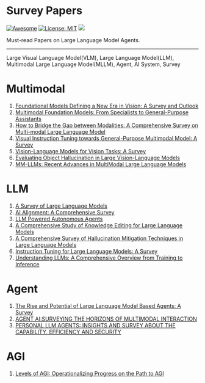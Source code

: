 # Survey Papers
[![Awesome](https://awesome.re/badge.svg)](https://github.com/dongbzhi/AISurveyPapers) 
[![License: MIT](https://img.shields.io/badge/License-MIT-green.svg)](https://opensource.org/licenses/MIT)
![](https://img.shields.io/github/last-commit/dongbzhi/AISurveyPapers?color=green) 

Must-read Papers on Large Language Model Agents.

---

Large Visual Language Model(VLM), Large Language Model(LLM), Multimodal Large Language Model(MLLM), Agent, AI System, Survey

# Multimodal
1. [Foundational Models Defining a New Era in Vision: A Survey and Outlook](https://arxiv.org/pdf/2307.13721.pdf)
2. [Multimodal Foundation Models: From Specialists to General-Purpose Assistants](https://arxiv.org/pdf/2309.10020.pdf)
3. [How to Bridge the Gap between Modalities: A Comprehensive Survey on Multi-modal Large Language Model](https://arxiv.org/pdf/2311.07594.pdf)
4. [Visual Instruction Tuning towards General-Purpose Multimodal Model: A Survey](https://arxiv.org/pdf/2312.16602.pdf)
5. [Vision-Language Models for Vision Tasks: A Survey](https://arxiv.org/pdf/2304.00685.pdf)
6. [Evaluating Object Hallucination in Large Vision-Language Models](https://arxiv.org/pdf/2305.10355.pdf)
7. [MM-LLMs: Recent Advances in MultiModal Large Language Models](https://arxiv.org/pdf/2401.13601.pdf)

# LLM
1. [A Survey of Large Language Models](https://github.com/RUCAIBox/LLMSurvey)
2. [AI Alignment: A Comprehensive Survey](https://alignmentsurvey.com/)
3. [LLM Powered Autonomous Agents](https://lilianweng.github.io/posts/2023-06-23-agent/)
4. [A Comprehensive Study of Knowledge Editing for Large Language Models](https://arxiv.org/pdf/2401.01286.pdf)
5. [A Comprehensive Survey of Hallucination Mitigation Techniques in Large Language Models](https://arxiv.org/pdf/2401.01313.pdf)
6. [Instruction Tuning for Large Language Models: A Survey](https://arxiv.org/pdf/2308.10792.pdf)
7. [Understanding LLMs: A Comprehensive Overview from Training to Inference](https://arxiv.org/pdf/2401.02038.pdf)

# Agent
1. [The Rise and Potential of Large Language Model Based Agents: A Survey](https://arxiv.org/pdf/2309.07864.pdf)
2. [AGENT AI:SURVEYING THE HORIZONS OF MULTIMODAL INTERACTION](https://arxiv.org/pdf/2401.03568.pdf)
3. [PERSONAL LLM AGENTS: INSIGHTS AND SURVEY ABOUT THE CAPABILITY, EFFICIENCY AND SECURITY](https://arxiv.org/pdf/2401.05459.pdf)

# AGI
1. [Levels of AGI: Operationalizing Progress on the Path to AGI](https://arxiv.org/pdf/2311.02462.pdf)
